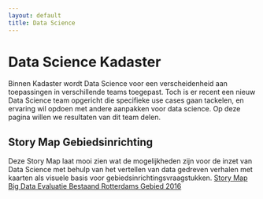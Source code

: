 ```yaml
---
layout: default
title: Data Science
---
```


# Data Science Kadaster
Binnen Kadaster wordt Data Science voor een verscheidenheid aan toepassingen in verschillende teams toegepast. Toch is er recent een nieuw Data Science team opgericht die specifieke use cases gaan tackelen, en ervaring wil opdoen met andere aanpakken voor data science. Op deze pagina willen we resultaten van dit team delen. 

## Story Map Gebiedsinrichting
Deze Story Map laat mooi zien wat de mogelijkheden zijn voor de inzet van Data Science met behulp van het vertellen van data gedreven verhalen met kaarten als visuele basis voor gebiedsinrichtingsvraagstukken. [Story Map Big Data Evaluatie Bestaand Rotterdams Gebied 2016](https://kadata.maps.arcgis.com/apps/MapJournal/index.html?appid=e8adf6cd1dae4d42ad907ddcb29c64d3)
